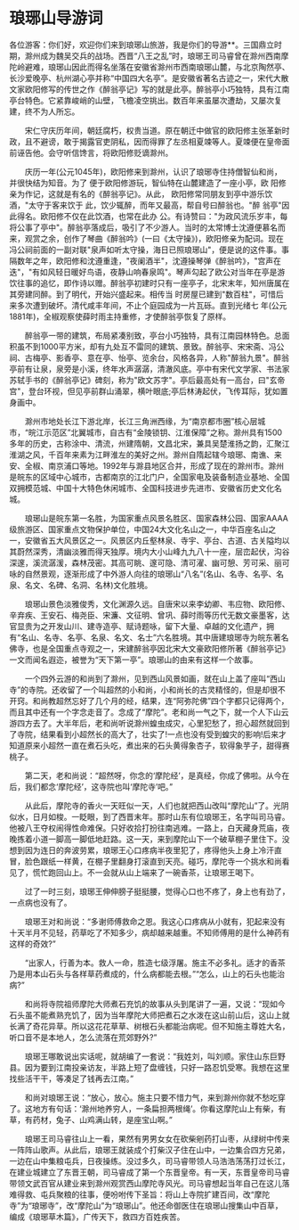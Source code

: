 # 琅琊山导游词
各位游客：你们好，欢迎你们来到琅琊山旅游，我是你们的导游**。三国鼎立时期，滁州成为魏吴交兵的战场。西晋“八王之乱”时，琅琊王司马睿曾在滁州西南摩陀岭避难，琅琊山因此而得名坐落在安徽省滁州市西南琅琊山麓，与北京陶然亭、长沙爱晚亭、杭州湖心亭并称“中国四大名亭”。是安徽省著名古迹之一，宋代大散文家欧阳修写的传世之作《醉翁亭记》写的就是此亭。醉翁亭小巧独特，具有江南亭台特色。它紧靠峻峭的山壁，飞檐凌空挑出。数百年来虽屡次遭劫，又屡次复建，终不为人所忘。

　　宋仁守庆历年间，朝廷腐朽，权贵当道。原在朝迁中做官的欧阳修主张革新时政，且不避谤，敢于揭露官吏阴私，因而得罪了左丞相夏竦等人。夏竦便在皇帝面前诬告他。会守听信馋言，将欧阳修贬谪滁州。

　　庆历一年(公元1045年)，欧阳修来到滁州，认识了琅琊寺住持僧智仙和尚，并很快结为知音。为了 便于欧阳修游玩，智仙特在山麓建造了一座小亭，欧 阳修亲为作记，这就是有名的《醉翁亭记》。从此， 欧阳修常同朋友到亭中游乐饮酒，"太守于客来饮于 此，饮少辄醉，而年又最高，帮自号曰醉翁也。"醉 翁亭"因此得名。欧阳修不仅在此饮酒，也常在此办 公。有诗赞曰："为政风流乐岁丰，每将公事了亭中"。醉翁亭落成后，吸引了不少游人。当时的太常博士沈遵便慕名而来，观赏之余，创作了琴曲《醉翁吟》(一曰《太守操》)，欧阳修亲为配词。现在冯公祠前面的一副对联"泉声如听太守操，海日已照琅琊山"，便是说的这件事。事隔数年之年，欧阳修和沈遵重逢，"夜阑酒半"，沈遵操琴弹《醉翁吟》，"宫声在迭"，"有如风轻日暖好鸟语，夜静山响春泉鸣"。琴声勾起了欧公对当年在亭是游饮往事的追忆，即作诗以赠。醉翁亭初建时只有一座亭子，北宋末年，知州唐属在其旁建同醉。到了明代，开始兴盛起来。相传当 时房屋已建到"数百柱"，可惜后来多次遭到破坏。清代咸丰年间，不止个庭园成为一片瓦砾。直到光绪七 年(公元1881年)，全椒观察使薛时雨主持重修，才使醉翁亭恢复了原样。

　　醉翁亭一带的建筑，布局紧凑别致，亭台小巧独特，具有江南园林特色。总面积虽不到1000平方米，却有九处互不雷同的建筑、景致。醉翁亭、宋宋斋、冯公祠、古梅亭、影香亭、意在亭、怡亭、览余台，风格各异，人称"醉翁九景"。醉翁亭前有让泉，泉旁是小溪，终年水声潺潺，清澈风底。亭中有宋代文学家、书法家苏轼手书的《醉翁亭记》碑刻，称为"欧文苏字"。亭后最高处有一高台，曰"玄帝宫"，登台环视，但见亭前群山涌翠，横叶眼底;亭后林涛起伏，飞传耳际，犹如置身画中。

　　滁州市地处长江下游北岸，长江三角洲西缘，为“南京都市圈”核心层城市，“皖江示范区”北翼城市，自古有“金陵锁钥、江淮保障”之称。滁州具有1500多年的历史，古称涂中、清流，州建隋朝，文昌北宋，兼具吴楚淮扬之韵，汇聚江淮湖之风，千百年来素为江畔淮左的美好之州。滁州自隋起辖今琅琊、南谯、来安、全椒、南京浦口等地。1992年与滁县地区合并，形成了现在的滁州市。滁州是皖东的区域中心城市，古都南京的江北门户，全国家电及装备制造业基地、全国双拥模范城、中国十大特色休闲城市、全国科技进步先进市、安徽省历史文化名城。

　　琅琊山是皖东第一名胜，为国家重点风景名胜区、国家森林公园、国家AAAA级旅游区、国家重点文物保护单位，中国24大文化名山之一，中华百座名山之一，安徽省五大风景区之一。风景区内丘壑林泉、寺宇、亭台、古道、古关隘均以其蔚然深秀，清幽淡雅而得天独厚。境内大小山峰九九八十一座，层峦起伏，沟谷深邃，溪流潺湲，森林茂密。其高可眺、邃可隐、清可濯、幽可憩、芳可采、丽可咏的自然景观，逐渐形成了中外游人向往的琅琊山“八名”(名山、名寺、名亭、名泉、名文、名碑、名洞、名林)文化胜境。

　　琅琊山景色淡雅俊秀，文化渊源久远。自唐宋以来李幼卿、韦应物、欧阳修、辛弃疾、王安石、梅尧臣、宋濂、文征明、曾巩、薛时雨等历代无数文豪墨客，达官显贵为之开发山川、建寺造亭、赋诗题咏，留下大量、卓越的文化遗产，拥有“名山、名寺、名亭、名泉、名文、名士”六名胜境。其中唐建琅琊寺为皖东著名佛寺，也是全国重点寺观之一，宋建醉翁亭因北宋大文豪欧阳修所著《醉翁亭记》一文而闻名遐迩，被誉为“天下第一亭”。琅琊山的由来有这样一个故事。

　　一个四外云游的和尚到了滁州，见到西山风景如画，就在山上盖了座叫“西山寺”的寺院。还收留了一个叫超然的小和尚，小和尚长的古灵精怪的，但是却很不开窍。和尚教超然忘好了几个月的经，结果，连“阿弥陀佛”四个字都只记得两个，而且其中还有一个字念走音了。念成了“摩陀”。老和尚一气之下，就一个人下山云游四方去了。大半年后，老和尚听说滁州蝗虫成灾，心里犯愁了，担心超然就回到了寺院，结果看到小超然长的高大了，壮实了!一点也没有受到蝗灾的影响!后来才知道原来小超然一直在煮石头吃，煮出来的石头黄得象杏子，软得象芋子，甜得赛桃子。

　　第二天，老和尚说：“超然呀，你念的‘摩陀经’，是真经，你成了佛啦。从今在后，我们都念‘摩陀经’，这寺院也叫‘摩陀寺’吧。”

　　从此后，摩陀寺的香火一天旺似一天，人们也就把西山改叫“摩陀山”了。光阴似水，日月如梭。一眨眼，到了西晋末年。那时山东有位琅琊王，名字叫司马睿。他被八王夺权闹得性命难保。只好收拾打扮往南逃难。一路上，白天藏身荒庙，夜晚拣着小道一脚高一脚低地赶路。这一天，来到摩陀山下一个破草棚子里住下。没想到因为连日的奔波劳累，琅琊王心口疼病半夜里犯了，疼得他头上身上冷汗直冒，脸色跟纸一样黄，在棚子里翻身打滚直到天亮。碰巧，摩陀寺一个挑水和尚看见了，慌忙跑回山上。不一会就从山上端来了一碗香茶，让琅琊王喝下。

　　过了一时三刻，琅琊王伸伸膀子挺挺腰，觉得心口也不疼了，身上也有劲了，一点病也没有了。

　　琅琊王对和尚说：“多谢师傅救命之恩。我这心口疼病从小就有，犯起来没有十天半月不见轻，药草吃了不知多少，病却越来越重。不知师傅用的是什么神药有这样的奇效?”

　　“出家人，行善为本。救人一命，胜造七级浮屠。施主不必多礼。适才的香茶乃是用本山石头与各样草药煮成的，什么病都能去根。”“怎么，山上的石头也能治病?”

　　和尚将寺院祖师摩陀大师煮石充饥的故事从头到尾讲了一遍，又说：“现如今石头虽不能煮熟充饥了，因为当年摩陀大师把煮石之水泼在这山前山后，这山上就长满了奇花异草。所以这花花草草、树根石头都能治病呢。但不知施主尊姓大名，听口音不是本地人，怎么流落在荒郊野外?”

　　琅琊王哪敢说出实话呢，就胡编了一套说：“我姓刘，叫刘顺。家住山东巨野县。因为要到江南投亲访友，半路上短了盘缠钱，只好一路忍饥受寒。我想在这里找些活干干，等凑足了钱再去江南。”

　　和尚对琅琊王说：“放心，放心。施主只要不惜力气，来到滁州你就不愁吃穿了。这地方有句话：‘滁州地养穷人，一条扁担两根绳’。你看这摩陀山上有柴，有草，有药材，兔子、山鸡满山转，是座宝山啊。”

　　琅琊王司马睿往山上一看，果然有男男女女在砍柴剜药打山枣，从绿树中传来一阵阵山歌声。从此后，琅琊王就装成个打柴汉子住在山中，一边集合四方兄弟，一边在山中集粮屯兵，日夜操练。没过多久，司马睿带领人马浩浩荡荡打过长江，在建业城建立了东晋王朝，司马睿成了第一个东晋皇帝。有一天，东晋皇帝司马睿带领文武百官从建业来到滁州观赏西山摩陀寺风光。司马睿想起当年自己在这儿落难得救、屯兵聚粮的往事，便吩咐传下圣旨：将山上寺院扩建百间，改“摩陀寺”为“琅琊寺”，改“摩陀山”为“琅琊山”。他还命御医住在琅琊山搜集山中百草，编成《琅琊草木篇》，广传天下，救四方百姓疾苦。